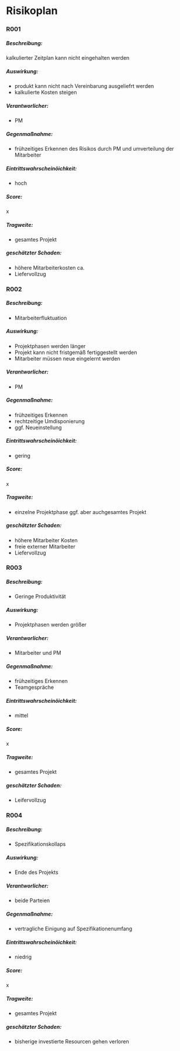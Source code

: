 # Risikoplan

### R001
##### Beschreibung: 
kalkulierter Zeitplan kann nicht eingehalten werden
##### Auswirkung: 
* produkt kann nicht nach Vereinbarung ausgeliefrt werden
* kalkulierte Kosten steigen
##### Verantworlicher:
* PM
##### Gegenmaßnahme: 
* frühzeitiges Erkennen des Risikos durch PM und umverteilung der Mitarbeiter
##### Eintrittswahrscheinöichkeit: 
* hoch
##### Score:
x
##### Tragweite: 
* gesamtes Projekt
##### geschätzter Schaden: 
* höhere Mitarbeiterkosten ca. 
* Liefervollzug
&nbsp;
### R002
##### Beschreibung: 
* Mitarbeiterfluktuation
##### Auswirkung: 
* Projektphasen werden länger
* Projekt kann nicht fristgemäß fertiggestellt werden
* Mitarbeiter müssen neue eingelernt werden
##### Verantworlicher: 
* PM
##### Gegenmaßnahme:
* frühzeitiges Erkennen
* rechtzeitige Umdisponierung
* ggf. Neueinstellung
##### Eintrittswahrscheinöichkeit: 
* gering
##### Score:
x
##### Tragweite:
* einzelne Projektphase ggf. aber auchgesamtes Projekt
##### geschätzter Schaden:
* höhere Mitarbeiter Kosten
* freie externer Mitarbeiter
* Liefervollzug
&nbsp;
### R003
##### Beschreibung: 
* Geringe Produktivität
##### Auswirkung:
* Projektphasen werden größer
##### Verantworlicher:
* Mitarbeiter und PM
##### Gegenmaßnahme:
* frühzeitiges Erkennen
* Teamgespräche
##### Eintrittswahrscheinöichkeit: 
* mittel
##### Score:
x
##### Tragweite:
* gesamtes Projekt
##### geschätzter Schaden:
* Leifervollzug
&nbsp;
### R004
##### Beschreibung: 
* Spezifikationskollaps
##### Auswirkung:
* Ende des Projekts
##### Verantworlicher:
* beide Parteien 
##### Gegenmaßnahme:
* vertragliche Einigung auf Spezifikationenumfang
##### Eintrittswahrscheinöichkeit: 
* niedrig
##### Score:
x
##### Tragweite:
* gesamtes Projekt
##### geschätzter Schaden:
* bisherige investierte Resourcen gehen verloren
&nbsp;


